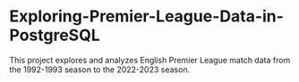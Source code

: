 # Exploring-Premier-League-Data-in-PostgreSQL
This project explores and analyzes English Premier League match data from the 1992-1993 season to the 2022-2023 season.
